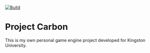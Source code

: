 [![Build](https://github.com/BitFl1p/Project-Carbon/actions/workflows/Build.yml/badge.svg)](https://github.com/BitFl1p/Project-Carbon/actions/workflows/Build.yml)
# Project Carbon
This is my own personal game engine project developed for Kingston University. 
